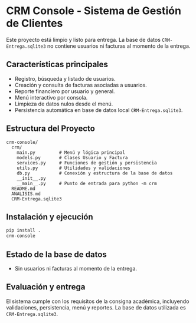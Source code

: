 # CRM Console - Sistema de Gestión de Clientes

Este proyecto está limpio y listo para entrega. La base de datos `CRM-Entrega.sqlite3` no contiene usuarios ni facturas al momento de la entrega.

## Características principales
- Registro, búsqueda y listado de usuarios.
- Creación y consulta de facturas asociadas a usuarios.
- Reporte financiero por usuario y general.
- Menú interactivo por consola.
- Limpieza de datos nulos desde el menú.
- Persistencia automática en base de datos local `CRM-Entrega.sqlite3`.

## Estructura del Proyecto
```
crm-console/
  crm/
    main.py         # Menú y lógica principal
    models.py       # Clases Usuario y Factura
    services.py     # Funciones de gestión y persistencia
    utils.py        # Utilidades y validaciones
    db.py           # Conexión y estructura de la base de datos
    __init__.py
    __main__.py     # Punto de entrada para python -m crm
  README.md
  ANALISIS.md
  CRM-Entrega.sqlite3
```

## Instalación y ejecución

```bash
pip install .
crm-console
```

## Estado de la base de datos
- Sin usuarios ni facturas al momento de la entrega.

## Evaluación y entrega
El sistema cumple con los requisitos de la consigna académica, incluyendo validaciones, persistencia, menú y reportes. La base de datos utilizada es `CRM-Entrega.sqlite3`.
